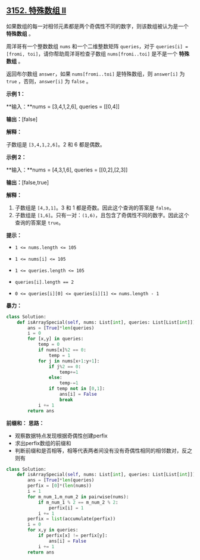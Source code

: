 ## [3152. 特殊数组 II](https://leetcode.cn/problems/special-array-ii/)

如果数组的每一对相邻元素都是两个奇偶性不同的数字，则该数组被认为是一个 **特殊数组** 。

周洋哥有一个整数数组 `nums` 和一个二维整数矩阵 `queries`，对于 `queries[i] = [fromi, toi]`，请你帮助周洋哥检查子数组 `nums[fromi..toi]` 是不是一个 **特殊数组** 。

返回布尔数组 `answer`，如果 `nums[fromi..toi]` 是特殊数组，则 `answer[i]` 为 `true` ，否则，`answer[i]` 为 `false` 。

 

**示例 1：**

**输入：**nums = [3,4,1,2,6], queries = [[0,4]]

**输出：**[false]

**解释：**

子数组是 `[3,4,1,2,6]`。2 和 6 都是偶数。

**示例 2：**

**输入：**nums = [4,3,1,6], queries = [[0,2],[2,3]]

**输出：**[false,true]

**解释：**

1. 子数组是 `[4,3,1]`。3 和 1 都是奇数。因此这个查询的答案是 `false`。
2. 子数组是 `[1,6]`。只有一对：`(1,6)`，且包含了奇偶性不同的数字。因此这个查询的答案是 `true`。

 

**提示：**

- `1 <= nums.length <= 105`

- `1 <= nums[i] <= 105`

- `1 <= queries.length <= 105`

- `queries[i].length == 2`

- `0 <= queries[i][0] <= queries[i][1] <= nums.length - 1`

**暴力：**

```python
class Solution:
    def isArraySpecial(self, nums: List[int], queries: List[List[int]]) -> List[bool]:
        ans = [True]*len(queries)
        i = 0
        for [x,y] in queries:
            temp = 0
            if nums[x]%2 == 0:
                temp = 1
            for j in nums[x+1:y+1]:    
                if j%2 == 0:
                    temp+=1
                else:
                    temp-=1
                if temp not in [0,1]:
                    ans[i] = False
                    break
            i += 1
        return ans
```
**前缀和：**
**思路：**
- 观察数据特点发现根据奇偶性创建perfix
- 求出perfix数组的前缀和
- 判断前缀和是否相等，相等代表两者间没有没有奇偶性相同的相邻数对，反之则有
```python
class Solution:
    def isArraySpecial(self, nums: List[int], queries: List[List[int]]) -> List[bool]:
        ans = [True]*len(queries)
        perfix = [0]*(len(nums))
        i = 1
        for m_num_1,m_num_2 in pairwise(nums):
            if m_num_1 % 2 == m_num_2 % 2:
                perfix[i] = 1
            i += 1
        perfix = list(accumulate(perfix))
        i = 0
        for x,y in queries:
            if perfix[x] != perfix[y]:
                ans[i] = False 
            i += 1            
        return ans
```
